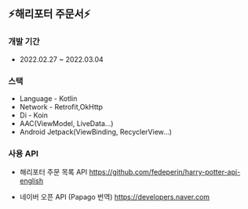 ## ⚡해리포터  주문서⚡
### 개발 기간
- 2022.02.27 ~ 2022.03.04
### 스택
- Language - Kotlin
- Network - Retrofit,OkHttp
- Di - Koin
- AAC(ViewModel, LiveData...)
- Android Jetpack(ViewBinding, RecyclerView...)
### 사용 API
-  해리포터 주문 목록 API
https://github.com/fedeperin/harry-potter-api-english

- 네이버 오픈 API (Papago  번역)
https://developers.naver.com
